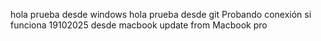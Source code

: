 hola prueba desde windows
hola prueba desde git
Probando conexión
si funciona
19102025
desde macbook
update from Macbook pro
